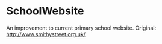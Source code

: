 # SchoolWebsite
An improvement to current primary school website.
Original: http://www.smithystreet.org.uk/ 
